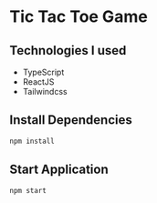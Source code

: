 # Tic Tac Toe Game

## Technologies I used

- TypeScript
- ReactJS
- Tailwindcss

## Install Dependencies

```sh
npm install
```

## Start Application

```sh
npm start
```
